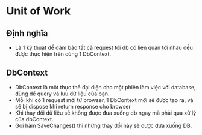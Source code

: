 # Unit of Work

## Định nghĩa

- Là 1 kỹ thuật để đảm bảo tất cả request tới db có liên quan tới nhau đều được thực hiện trên cùng 1 DbContext.

## DbContext

- DbContext là một thực thể đại diện cho một phiên làm việc với database, dùng để query và lưu dữ liệu của bạn.
- Mỗi khi có 1 request mới từ browser, 1 DbContext mới sẽ được tạo ra, và sẽ bị dispose khi return response cho browser
- Khi thay đổi dữ liệu sẽ không được đưa xuống db ngay mà phải qua xử lý của dbContext.
- Gọi hàm SaveChanges() thì những thay đổi này sẽ được đưa xuống DB.
